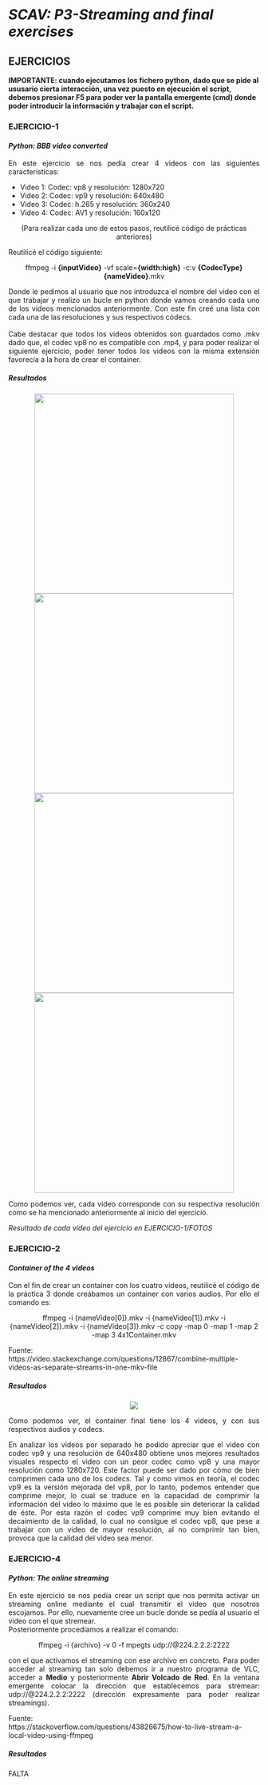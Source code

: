# ***SCAV: P3-Streaming and final exercises***

## **EJERCICIOS**

**IMPORTANTE: cuando ejecutamos los fichero python, dado que se pide al ususario cierta interacción, una vez puesto en ejecución el script, debemos presionar F5 para poder ver la pantalla emergente (cmd) donde poder introducir la información y trabajar con el script.**

### EJERCICIO-1
#### ***Python: BBB video converted***

<p align="justify">En este ejercicio se nos pedía crear 4 videos con las siguientes características: </p>

* Video 1: Codec: vp8 y resolución: 1280x720
* Video 2: Codec: vp9 y resolución: 640x480
* Video 3: Codec: h.265 y resolución: 360x240
* Video 4: Codec: AV1 y resolución: 160x120

<p align="center">(Para realizar cada uno de estos pasos, reutilicé código de prácticas anteriores)</p>
<p align="justify">Reutilicé el código siguiente: </p>
<p align="center">ffmpeg -i <strong>{inputVideo}</strong> -vf scale=<strong>{width:high}</strong> -c:v <strong>{CodecType}</strong> <strong>{nameVideo}</strong>.mkv</p>
<p align="justify">Donde le pedimos al usuario que nos introduzca el nombre del video con el que trabajar y realizo un bucle en python donde vamos creando cada uno de los videos mencionados anteriormente. Con este fin creé una lista con cada una de las resoluciones y sus respectivos códecs. <br><br>Cabe destacar que todos los videos obtenidos son guardados como .mkv dado que, el codec vp8 no es compatible con .mp4, y para poder realizar el siguiente ejercicio, poder tener todos los videos con la misma extensión favorecía a la hora de crear el container. </p>

##### **Resultados**

<p align="center">
  <img src="https://github.com/SixtoPineda/S3-SCAV/blob/main/EJERCICIO-1/FOTOS/vp8.png" width="400">
  <img src="https://github.com/SixtoPineda/S3-SCAV/blob/main/EJERCICIO-1/FOTOS/VP9.png" width="400">
  <img src="https://github.com/SixtoPineda/S3-SCAV/blob/main/EJERCICIO-1/FOTOS/H265.png" width="400">
  <img src="https://github.com/SixtoPineda/S3-SCAV/blob/main/EJERCICIO-1/FOTOS/AV1.png" width="400">
</p>


<p align="justify">Como podemos ver, cada video corresponde con su respectiva resolución como se ha mencionado anteriormente al inicio del ejercicio.</p>
<p align="justify"><em>Resultado de cada video del ejercicio en EJERCICIO-1/FOTOS</em></p>

### EJERCICIO-2
#### ***Container of the 4 videos***

<p align="justify">Con el fin de crear un container con los cuatro videos, reutilicé el código de la práctica 3 donde creábamos un container con varios audios. Por ello el comando es: </p>

<p align="center">ffmpeg -i {nameVideo[0]}.mkv -i {nameVideo[1]}.mkv -i {nameVideo[2]}.mkv -i {nameVideo[3]}.mkv -c copy -map 0 -map 1 -map 2 -map 3 4x1Container.mkv</p>

<p align="justify">Fuente:<br>https://video.stackexchange.com/questions/12867/combine-multiple-videos-as-separate-streams-in-one-mkv-file</p>

##### **Resultados**

<p align="center">
  <img align="center" src="https://github.com/SixtoPineda/S3-SCAV/blob/main/EJERCICIO-2/result.png" />
</p>

<p align="justify">Como podemos ver, el container final tiene los 4 videos, y con sus respectivos audios y codecs. </p>
<p align="justify">En analizar los videos por separado he podido apreciar que el video con codec vp9 y una resolución de 640x480 obtiene unos mejores resultados visuales respecto el video con un peor codec como vp8 y una mayor resolución como 1280x720. Este factor puede ser dado por cómo de bien comprimen cada uno de los codecs. Tal y como vimos en teoría, el codec vp9 es la versión mejorada del vp8, por lo tanto, podemos entender que comprime mejor, lo cual se traduce en la capacidad de comprimir la información del video lo máximo que le es posible sin deteriorar la calidad de éste. Por esta razón el codec vp9 comprime muy bien evitando el decaimiento de la calidad, lo cual no consigue el codec vp8, que pese a trabajar con un video de mayor resolución, al no comprimir tan bien, provoca que la calidad del video sea menor. </p>

### EJERCICIO-4
#### ***Python: The online streaming***

<p align="justify">En este ejercicio se nos pedía crear un script que nos permita activar un streaming online mediante el cual transmitir el video que nosotros escojamos. Por ello, nuevamente cree un bucle donde se pedía al usuario el video con el que stremear. <br>Posteriormente procedíamos a realizar el comando: </p>
<p align="center">ffmpeg -i {archivo} -v 0 -f mpegts udp://@224.2.2.2:2222</p>
<p align="justify">con el que activamos el streaming con ese archivo en concreto. Para poder acceder al streaming tan solo debemos ir a nuestro programa de VLC, acceder a <strong>Medio</strong> y posteriormente <strong>Abrir Volcado de Red</strong>. En la ventana emergente colocar la dirección que establecemos para stremear: udp://@224.2.2.2:2222 (dirección expresamente para poder realizar streamings).</p>
<p align="justify">Fuente: <br>https://stackoverflow.com/questions/43826675/how-to-live-stream-a-local-video-using-ffmpeg</p>

##### **Resultados**




<p align="justify">FALTA</p>




